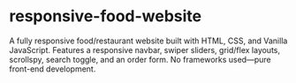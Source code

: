 # responsive-food-website
A fully responsive food/restaurant website built with HTML, CSS, and Vanilla JavaScript. Features a responsive navbar, swiper sliders, grid/flex layouts, scrollspy, search toggle, and an order form. No frameworks used—pure front-end development.
